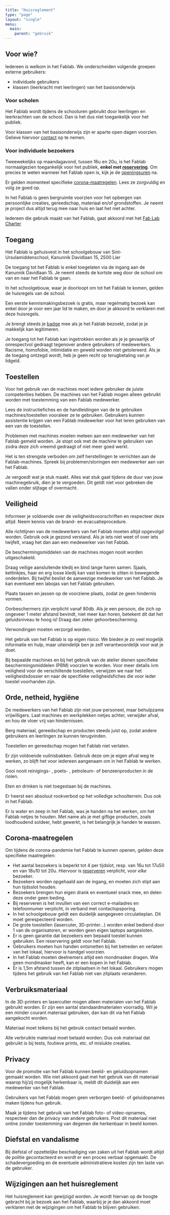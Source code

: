 ```yaml
---
title: "Huisreglement"
type: "page"
layout: "single"
menu: 
  main:
    parent: "gebruik"
---
```

## Voor wie?
Iedereen is welkom in het Fablab.
We onderscheiden volgende groepen externe gebruikers:

* individuele gebruikers
* klassen (leerkracht met leerlingen) van het basisonderwijs

### Voor scholen
Het Fablab wordt tijdens de schooluren gebruikt door leerlingen
en leerkrachten van de  school. Dan is het dus niet toegankelijk voor het publiek.

Voor klassen van het basisonderwijs zijn er aparte open dagen voorzien. Gelieve hiervoor [contact](/contact) op te nemen.

### Voor individuele bezoekers
Tweewekelijks op maandagavond, tussen 16u en 20u, is het Fablab normaalgezien toegankelijk voor het publiek, **enkel met <a href="https://calendly.com/fablablier/fablab-sessie" target="_blank">reservering</a>**. Om precies te weten wanneer het Fablab open is, kijk je de [openingsuren](/gebruik/openingsuren) na.

Er gelden momenteel specifieke [corona-maatregelen](#corona-maatregelen). Lees ze zorgvuldig en volg ze goed op.

In het Fablab is geen bergruimte voorzien voor het opbergen van persoonlijke creaties, gereedschap, materiaal en/of grondstoffen. Je neemt je project dus altijd terug mee naar huis en laat het niet achter.

Iedereen die gebruik maakt van het Fablab, gaat akkoord met het [Fab Lab Charter](http://fab.cba.mit.edu/about/charter/)

## Toegang
Het Fablab is gehuisvest in het schoolgebouw van Sint-Ursulamiddenschool, Kanunnik Davidlaan 15, 2500 Lier 

De toegang tot het Fablab is enkel toegelaten via de ingang aan de Kanunnik Davidlaan 15. Je neemt steeds de kortste weg door de school om van en naar het Fablab te gaan.

In het schoolgebouw, waar je doorloopt om tot het Fablab te komen, gelden de huisregels van de school. 

Een eerste kennismakingsbezoek is gratis, maar regelmatig bezoek kan enkel door je voor een jaar lid te maken, en door je akkoord te verklaren met deze huisregels.

Je brengt steeds je [badge](/gebruik/badge) mee als je het Fablab bezoekt, zodat je je makkelijk kan legitimeren.

Je toegang tot het Fablab kan ingetrokken worden als je je gevaarlijk of onrespectvol gedraagt tegenover andere gebruikers of medewerkers. Racisme, homofobie, intimidatie en geweld worden niet getolereerd. Als je de toegang ontzegd wordt, heb je geen recht op terugbetaling van je lidgeld.

## Toestellen
Voor het gebruik van de machines moet iedere gebruiker de juiste competenties hebben. De machines van het Fablab mogen alleen gebruikt worden met toestemming van een Fablab medewerker. 

Lees de instructiefiches en de handleidingen van de te gebruiken machines/toestellen vooraleer ze te gebruiken. Gebruikers kunnen assistentie krijgen van een Fablab medewerker voor het leren gebruiken van een van de toestellen.

Problemen met machines moeten meteen aan een medewerker van het Fablab gemeld worden. Je stopt ook met de machine te gebruiken van zodra deze zich vreemd gedraagt of niet meer goed werkt. 

Het is ten strengste verboden om zelf herstellingen te verrichten aan de Fablab-machines. Spreek bij problemen/storingen een medewerker aan van het Fablab. 

Je vergoedt wat je stuk maakt. Alles wat stuk gaat tijdens de duur van jouw machinegebruik, dien je te vergoeden. Dit geldt niet voor gebreken die vallen onder slijtage of overmacht. 

## Veiligheid

Informeer je voldoende over de veiligheidsvoorschriften en respecteer deze altijd. Neem kennis van de brand- en evacuatieprocedure. 

Alle richtlijnen van de medewerkers van het Fablab moeten altijd opgevolgd worden. Gebruik ook je gezond verstand. Als je iets niet weet of over iets twijfelt, vraag het dan aan een medewerker van het Fablab. 

De beschermingsmiddelen van de machines mogen nooit worden uitgeschakeld. 

Draag veilige aansluitende kledij en bind lange haren samen. Sjaals, kettinkjes, haar en erg losse kledij kan vast komen te zitten in bewegende onderdelen. Bij twijfel beslist de aanwezige medewerker van het Fablab. Je kan eventueel een labojas van het Fablab gebruiken.

Plaats tassen en jassen op de voorziene plaats, zodat ze geen hindernis vormen.

Oorbeschermers zijn verplicht vanaf 80db. Als je een persoon, die zich op ongeveer 1 meter afstand bevindt, niet meer kan horen, betekent dit dat het geluidsniveau te hoog is! Draag dan zeker gehoorbescherming. 

Verwondingen moeten verzorgd worden.

Het gebruik van het Fablab is op eigen risico. We bieden je zo veel mogelijk informatie en hulp, maar uiteindelijk ben je zelf verantwoordelijk voor wat je doet. 

Bij bepaalde machines en bij het gebruik van de atelier dienen specifieke beschermingsmiddelen (PBM) voorzien te worden. Voor meer details ivm veiligheid voor de verschillende toestellen, verwijzen we naar het veiligheidsdossier en naar de specifieke veiligheidsfiches die voor ieder toestel voorhanden zijn. 

## Orde, netheid, hygiëne

De medewerkers van het Fablab zijn niet jouw personeel, maar behulpzame vrijwilligers. Laat machines en werkplekken netjes achter, verwijder afval, en hou de vloer vrij van hindernissen.

Berg materiaal, gereedschap en producten steeds juist op, zodat andere gebruikers en leerlingen ze kunnen terugvinden.

Toestellen en gereedschap mogen het Fablab niet verlaten.

Er zijn voldoende vuilnisbakken. Gebruik deze om je eigen afval weg te werken, zo blijft het voor iedereen aangenaam om in het Fablab te werken. 

Gooi nooit reinigings- , poets- , petroleum- of benzeenproducten in de riolen. 

Eten en drinken is niet toegestaan bij de machines. 

Er heerst een absoluut rookverbod op het volledige schoolterrein. Dus ook in het Fablab.

Er is water en zeep in het Fablab, was je handen na het werken, om het Fablab netjes te houden. Met name als je met giftige producten, zoals loodhoudend soldeer, hebt gewerkt, is het belangrijk je handen te wassen.

## Corona-maatregelen
Om tijdens de corona-pandemie het Fablab te kunnen openen, gelden deze specifieke maatregelen:

* Het aantal bezoekers is beperkt tot 4 per tijdslot, resp. van 16u tot 17u50 en van 18u10 tot 20u. Hiervoor is [reserveren](https://calendly.com/fablablier/fablab-sessie) verplicht, voor *elke* bezoeker.
* Bezoekers worden opgehaald aan de ingang, en moeten zich stipt aan hun tijdsslot houden.
* Bezoekers brengen hun eigen drank en eventueel snack mee, en delen deze onder geen beding.
* Bij reserveren is het invullen van een correct e-mailadres en telefoonnumer verplicht, in verband met contactopsporing.
* In het schoolgebouw geldt een duidelijk aangegeven circulatieplan. Dit moet gerespecteerd worden.
* De grote toestellen (lasercuter, 3D-printer…) worden enkel bediend door 1 van de organisatoren, er worden geen eigen laptops aangesloten.
* Er is geen garantie dat bezoekers een bepaald toestel kunnen gebruiken. Een reservering geldt voor het Fablab.
* Gebruikers moeten hun handen ontsmetten bij het betreden en verlaten van het lokaal, hiervoor is handgel voorzien.
* In het Fablab moeten deelnemers altijd een mondmasker dragen. Wie geen mondmasker heeft, kan er een kopen in het Fablab.
* Er is 1,5m afstand tussen de zitplaatsen in het lokaal. Gebruikers mogen tijdens het gebruik van het Fablab niet van zitplaats veranderen.

## Verbruiksmateriaal

In de 3D-printers en lasercutter mogen alleen materialen van het Fablab gebruikt worden. Er zijn een aantal standaardmaterialen voorradig. Wil je een minder courant materiaal gebruiken, dan kan dit via het Fablab aangekocht worden.

Materiaal moet telkens bij het gebruik contact betaald worden.

Alle verbruikte materiaal moet betaald worden. Dus ook materiaal dat gebruikt is bij tests, foutieve prints, etc. of mislukte creaties.

## Privacy

Voor de promotie van het Fablab kunnen beeld- en geluidsopnamen gemaakt worden. Wie niet akkoord gaat met het gebruik van dit materiaal waarop hij/zij mogelijk herkenbaar is, meldt dit duidelijk aan een medewerker van het Fablab. 

Gebruikers van het Fablab mogen geen verborgen beeld- of geluidopnames maken tijdens hun gebruik. 

Maak je tijdens het gebruik van het Fablab foto- of video-opnames, respecteer dan de privacy van andere gebruikers. Post dit materiaal niet online zonder toestemming van degenen die herkenbaar in beeld komen.

## Diefstal en vandalisme

Bij diefstal of opzettelijke beschadiging van zaken uit het Fablab wordt altijd de politie gecontacteerd en wordt er een proces verbaal opgemaakt. De schadevergoeding en de eventuele administratieve kosten zijn ten laste van de gebruiker.

## Wijzigingen aan het huisreglement

Het huisreglement kan gewijzigd worden. Je wordt hiervan op de hoogte gebracht bij je bezoek aan het Fablab, waarbij je je dan akkoord moet verklaren met de wijzigingen om het Fablab te blijven gebruiken.